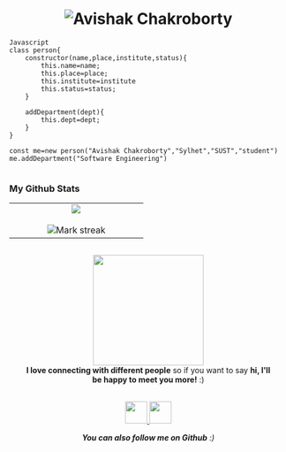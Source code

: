 <h1 align="center">
  <img src="https://github.com/clonedSemicolon/clonedSemicolon/blob/main/Avishak%20Chakroborty.gif" alt="Avishak Chakroborty" />
</h1>

```
Javascript
class person{
    constructor(name,place,institute,status){
        this.name=name;
        this.place=place;
        this.institute=institute
        this.status=status;
    }

    addDepartment(dept){
        this.dept=dept;
    }
}

const me=new person("Avishak Chakroborty","Sylhet","SUST","student")
me.addDepartment("Software Engineering")


```
 
### My Github Stats
<table border="0" align="center">
<tr border="0">
<td width="50%" align="center">
  
  <img  align="center"  src="https://github-readme-stats.vercel.app/api?username=clonedSemicolon&theme=cobalt&show_icons=true&count_private=true" />
  <br></br>
  <img  title="🔥 Get streak stats for your profile at git.io/streak-stats" alt="Mark streak" src="https://github-readme-streak-stats.herokuapp.com/?user=clonedSemicolon&theme=dark&hide_border=true" />


  
</td>

</tr>
</table>

<div align="center"  width="100%" style = "margin: 30px;">
    <img src="https://media.giphy.com/media/3oFyD4yCrbo29sDhZe/giphy.gif" width = 200>
    <br/>
    <b margin-5>I love connecting with different people</b> so if you want to say <b>hi, I'll be happy to meet you more!</b> :)
    <br/>
    <br/>
   
    
                
<p>
    <a href="https://www.facebook.com/avishak.aurgho.cb">
        <img src="https://raw.githubusercontent.com/get-icon/geticon/master/icons/facebook.svg" height=40px>
    <a/>
        <a href="https://www.linkedin.com/in/avishak-chakroborty-03aa5b1b7/">
        <img src="https://raw.githubusercontent.com/get-icon/geticon/master/icons/linkedin-icon.svg" height=40px>
    <a/>   
<p/>
            
            
<em><b>You can also follow me on Github</b> :)</em>
</div>

  






